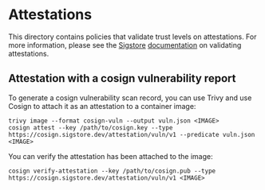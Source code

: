 # Attestations

This directory contains policies that validate trust levels on attestations. For more information, please see the [Sigstore](https://www.sigstore.dev/) [documentation](https://docs.sigstore.dev/policy-controller/overview#configuring-policy-that-validates-attestations) on validating attestations.

## Attestation with a cosign vulnerability report

To generate a cosign vulnerability scan record, you can use Trivy and use Cosign to attach it as an attestation to a container image:

```shell
trivy image --format cosign-vuln --output vuln.json <IMAGE>
cosign attest --key /path/to/cosign.key --type https://cosign.sigstore.dev/attestation/vuln/v1 --predicate vuln.json <IMAGE>
```

You can verify the attestation has been attached to the image:

```shell
cosign verify-attestation --key /path/to/cosign.pub --type https://cosign.sigstore.dev/attestation/vuln/v1 <IMAGE>
```
